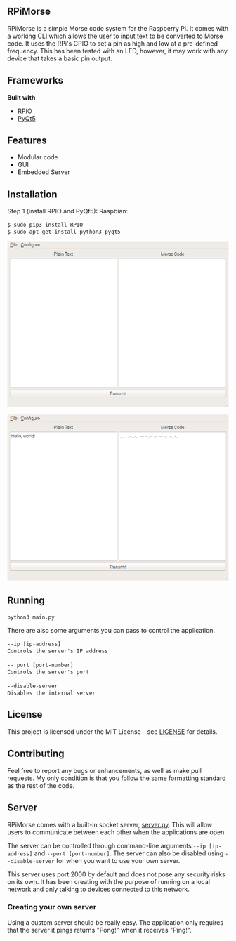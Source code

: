 
## RPiMorse
RPiMorse is a simple Morse code system for the Raspberry Pi. It comes with a working CLI which allows the user to input text to be converted to Morse code.
It uses the RPi's GPIO to set a pin as high and low at a pre-defined frequency. This has been tested with an LED, however, it may work with any device that takes a basic pin output.

## Frameworks
**Built with**
- [RPIO](https://pythonhosted.org/RPIO/)
- [PyQt5](https://pypi.python.org/pypi/PyQt5)

## Features
- Modular code
- GUI
- Embedded Server

## Installation
Step 1 (install RPIO and PyQt5):
Raspbian:
```
$ sudo pip3 install RPIO
$ sudo apt-get install python3-pyqt5
```
![](/screenshots/window_1.png)

![](/screenshots/window_2.png)

## Running
```
python3 main.py
```

There are also some arguments you can pass to control the application.

```
--ip [ip-address]
Controls the server's IP address

-- port [port-number]
Controls the server's port

--disable-server
Disables the internal server
```

## License
This project is licensed under the MIT License - see [LICENSE](LICENSE) for details.

## Contributing
Feel free to report any bugs or enhancements, as well as make pull requests. My only condition is that you follow the same formatting standard as the rest of the code.

## Server
RPiMorse comes with a built-in socket server, [server.py](server.py). This will allow users to communicate between each other when the applications are open.

The server can be controlled through command-line arguments `--ip [ip-address]` and `--port [port-number]`. The server can also be disabled using `--disable-server` for when you want to use your own server.

This server uses port 2000 by default and does not pose any security risks on its own. It has been creating with the purpose of running on a local network and only talking to devices connected to this network.

### Creating your own server
Using a custom server should be really easy. The application only requires that the server it pings returns "Pong!" when it receives "Ping!".